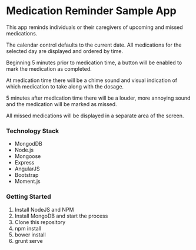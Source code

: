 Medication Reminder Sample App
==============================

This app reminds individuals or their caregivers of upcoming and missed medications.

The calendar control defaults to the current date. All medications for the selected day are displayed and ordered by time.

Beginning 5 minutes prior to medication time, a button will be enabled to mark the medication as completed.

At medication time there will be a chime sound and visual indication of which medication to take along with the dosage.

5 minutes after medication time there will be a louder, more annoying sound and the medication will be marked as missed.

All missed medications will be displayed in a separate area of the screen.

### Technology Stack
* MongodDB
* Node.js
* Mongoose
* Express
* AngularJS
* Bootstrap
* Moment.js

### Getting Started

1. Install NodeJS and NPM
2. Install MongoDB and start the process
3. Clone this repository
4. npm install
5. bower install
6. grunt serve
